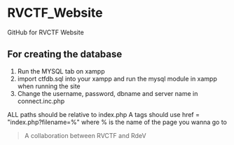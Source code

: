 # RVCTF_Website
GitHub for RVCTF Website

## For creating the database
1. Run the MYSQL tab on xampp
2. import ctfdb.sql into your xampp and run the mysql module in xampp when running the site
3. Change the username, password, dbname and server name in connect.inc.php

ALL paths should be relative to index.php
A tags should use href = "index.php?filename=%" where % is the name of the page you wanna go to



> A collaboration between RVCTF and RdeV
